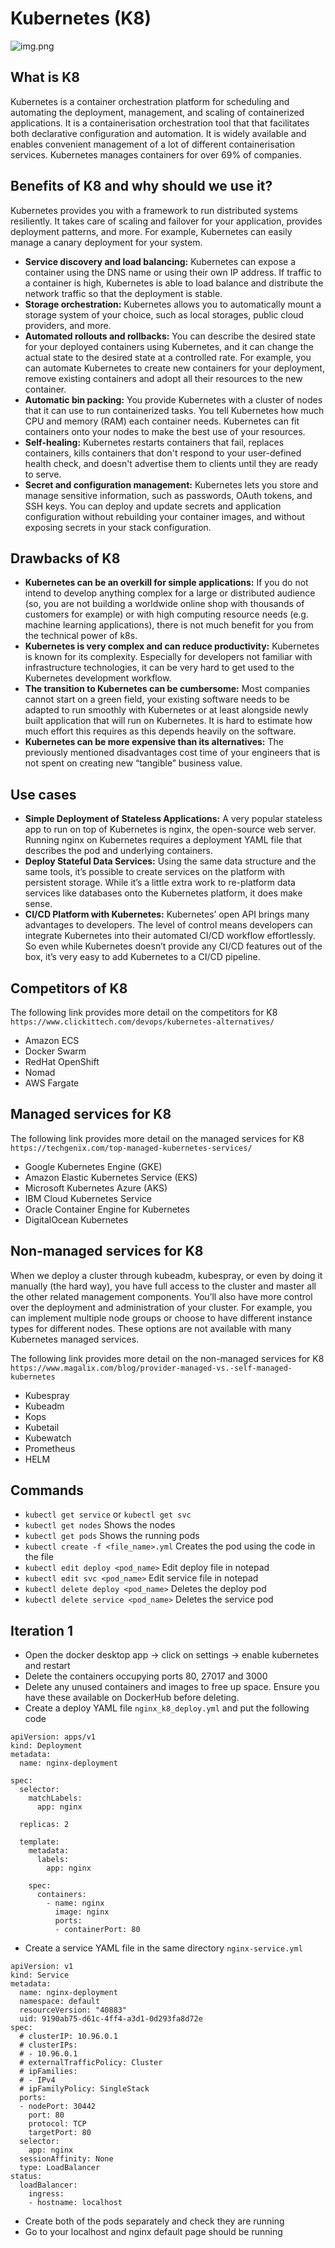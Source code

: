 # Kubernetes (K8)
![img.png](img.png)
## What is K8
Kubernetes is a container orchestration platform for scheduling and automating the deployment, management, and scaling of containerized applications.
It is a containerisation orchestration tool that that facilitates both declarative
configuration and automation. It is widely available and enables convenient management of a lot of
different containerisation services. Kubernetes manages containers for over 69% of companies.

## Benefits of K8 and why should we use it?
Kubernetes provides you with a framework to run distributed systems resiliently. It takes care of scaling and failover for your application, provides deployment patterns, and more. For example, Kubernetes can easily manage a canary deployment for your system.

- **Service discovery and load balancing:** Kubernetes can expose a container using the DNS name or using their own IP address. If traffic to a container is high, Kubernetes is able to load balance and distribute the network traffic so that the deployment is stable.
- **Storage orchestration:** Kubernetes allows you to automatically mount a storage system of your choice, such as local storages, public cloud providers, and more.
- **Automated rollouts and rollbacks:** You can describe the desired state for your deployed containers using Kubernetes, and it can change the actual state to the desired state at a controlled rate. For example, you can automate Kubernetes to create new containers for your deployment, remove existing containers and adopt all their resources to the new container.
- **Automatic bin packing:** You provide Kubernetes with a cluster of nodes that it can use to run containerized tasks. You tell Kubernetes how much CPU and memory (RAM) each container needs. Kubernetes can fit containers onto your nodes to make the best use of your resources.
- **Self-healing:** Kubernetes restarts containers that fail, replaces containers, kills containers that don't respond to your user-defined health check, and doesn't advertise them to clients until they are ready to serve.
- **Secret and configuration management:** Kubernetes lets you store and manage sensitive information, such as passwords, OAuth tokens, and SSH keys. You can deploy and update secrets and application configuration without rebuilding your container images, and without exposing secrets in your stack configuration.

## Drawbacks of K8
- **Kubernetes can be an overkill for simple applications:** If you do not intend to develop anything complex for a large or distributed audience (so, you are not building a worldwide online shop with thousands of customers for example) or with high computing resource needs (e.g. machine learning applications), there is not much benefit for you from the technical power of k8s.
- **Kubernetes is very complex and can reduce productivity:** Kubernetes is known for its complexity. Especially for developers not familiar with infrastructure technologies, it can be very hard to get used to the Kubernetes development workflow.
- **The transition to Kubernetes can be cumbersome:** Most companies cannot start on a green field, your existing software needs to be adapted to run smoothly with Kubernetes or at least alongside newly built application that will run on Kubernetes. It is hard to estimate how much effort this requires as this depends heavily on the software.
- **Kubernetes can be more expensive than its alternatives:** The previously mentioned disadvantages cost time of your engineers that is not spent on creating new “tangible” business value.


## Use cases
- **Simple Deployment of Stateless Applications:** A very popular stateless app to run on top of Kubernetes is nginx, the open-source web server. Running nginx on Kubernetes requires a deployment YAML file that describes the pod and underlying containers.
- **Deploy Stateful Data Services:** Using the same data structure and the same tools, it’s possible to create services on the platform with persistent storage. While it’s a little extra work to re-platform data services like databases onto the Kubernetes platform, it does make sense.
- **CI/CD Platform with Kubernetes:** Kubernetes’ open API brings many advantages to developers. The level of control means developers can integrate Kubernetes into their automated CI/CD workflow effortlessly. So even while Kubernetes doesn’t provide any CI/CD features out of the box, it’s very easy to add Kubernetes to a CI/CD pipeline.

## Competitors of K8
The following link provides more detail on the competitors for K8 `https://www.clickittech.com/devops/kubernetes-alternatives/`
- Amazon ECS
- Docker Swarm
- RedHat OpenShift
- Nomad
- AWS Fargate
## Managed services for K8
The following link provides more detail on the managed services for K8 `https://techgenix.com/top-managed-kubernetes-services/`
- Google Kubernetes Engine (GKE)
- Amazon Elastic Kubernetes Service (EKS)
- Microsoft Kubernetes Azure (AKS)
- IBM Cloud Kubernetes Service
- Oracle Container Engine for Kubernetes
- DigitalOcean Kubernetes

## Non-managed services for K8
When we deploy a cluster through kubeadm, kubespray, or even by doing it manually (the hard way), you have full access to the cluster and master all the other related management components. You’ll also have more control over the deployment and administration of your cluster. For example, you can implement multiple node groups or choose to have different instance types for different nodes. These options are not available with many Kubernetes managed services.

The following link provides more detail on the non-managed services for K8 `https://www.magalix.com/blog/provider-managed-vs.-self-managed-kubernetes`
- Kubespray
- Kubeadm
- Kops
- Kubetail
- Kubewatch
- Prometheus
- HELM

## Commands
- `kubectl get service` or `kubectl get svc` 
- `kubectl get nodes` Shows the nodes
- `kubectl get pods` Shows the running pods
- `kubectl create -f <file_name>.yml` Creates the pod using the code in the file
- `kubectl edit deploy <pod_name>` Edit deploy file in notepad
- `kubectl edit svc <pod_name>` Edit service file in notepad
- `kubectl delete deploy <pod_name>` Deletes the deploy pod 
- `kubectl delete service <pod_name>` Deletes the service pod 

## Iteration 1
- Open the docker desktop app -> click on settings -> enable kubernetes and restart
- Delete the containers occupying ports 80, 27017 and 3000
- Delete any unused containers and images to free up space. Ensure you have these available on DockerHub before deleting. 
- Create a deploy YAML file `nginx_k8_deploy.yml` and put the following code
```
apiVersion: apps/v1
kind: Deployment
metadata:
  name: nginx-deployment
  
spec:
  selector:
    matchLabels:
      app: nginx 

  replicas: 2 

  template:
    metadata:
      labels:
        app: nginx

    spec:
      containers:
        - name: nginx
          image: nginx
          ports:
          - containerPort: 80
```
- Create a service YAML file in the same directory `nginx-service.yml`
```
apiVersion: v1
kind: Service
metadata:
  name: nginx-deployment
  namespace: default
  resourceVersion: "40883"
  uid: 9190ab75-d61c-4ff4-a3d1-0d293fa8d72e
spec:
  # clusterIP: 10.96.0.1
  # clusterIPs:
  # - 10.96.0.1
  # externalTrafficPolicy: Cluster
  # ipFamilies:
  # - IPv4
  # ipFamilyPolicy: SingleStack
  ports:
  - nodePort: 30442
    port: 80
    protocol: TCP
    targetPort: 80
  selector:
    app: nginx
  sessionAffinity: None
  type: LoadBalancer
status:
  loadBalancer:
    ingress:
    - hostname: localhost
```
- Create both of the pods separately and check they are running
- Go to your localhost and nginx default page should be running

